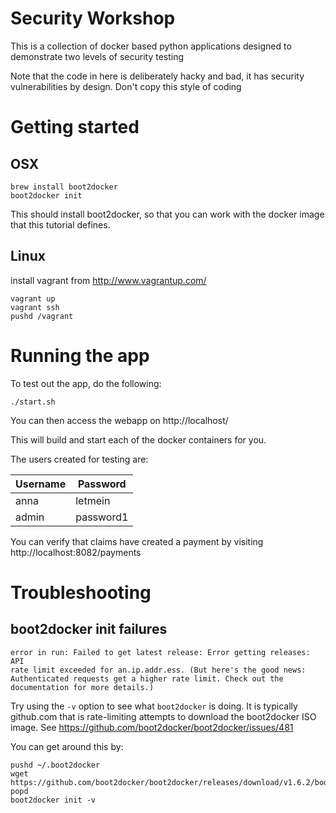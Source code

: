 # Security Workshop

This is a collection of docker based python applications designed to demonstrate two levels of security testing

Note that the code in here is deliberately hacky and bad, it has security vulnerabilities by design.  Don't copy this style of coding

# Getting started

## OSX

```
brew install boot2docker
boot2docker init
```

This should install boot2docker, so that you can work with the docker image that this tutorial defines.

## Linux

install vagrant from http://www.vagrantup.com/

```
vagrant up
vagrant ssh
pushd /vagrant
```

# Running the app

To test out the app, do the following: 

```
./start.sh
```

You can then access the webapp on http://localhost/

This will build and start each of the docker containers for you.

The users created for testing are:

|Username|Password|
|--------|--------|
|anna|letmein|
|admin|password1|

You can verify that claims have created a payment by visiting http://localhost:8082/payments

# Troubleshooting

## boot2docker init failures

```
error in run: Failed to get latest release: Error getting releases: API
rate limit exceeded for an.ip.addr.ess. (But here's the good news:
Authenticated requests get a higher rate limit. Check out the
documentation for more details.)
```

Try using the `-v` option to see what `boot2docker` is doing. It is
typically github.com that is rate-limiting attempts to download the
boot2docker ISO image. See https://github.com/boot2docker/boot2docker/issues/481

You can get around this by:

```
pushd ~/.boot2docker
wget https://github.com/boot2docker/boot2docker/releases/download/v1.6.2/boot2docker.iso
popd
boot2docker init -v
```
